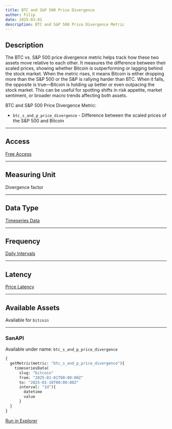 ```yaml
---
title: BTC and S&P 500 Price Divergence
author: Filip
date: 2025-03-01
description: BTC and S&P 500 Price Divergence Metric
---
```


## Description
The BTC vs. S&P 500 price divergence metric helps track how these two assets move 
relative to each other. It measures the difference between their scaled prices, 
showing whether Bitcoin is outperforming or lagging behind the stock market. When the 
metric rises, it means Bitcoin is either dropping more than the S&P 500 or the S&P is 
rallying harder than BTC. When it falls, the opposite is true—Bitcoin is holding up 
better or even outpacing the stock market. This can be useful for spotting shifts in 
risk appetite, market sentiment, or broader macro trends affecting both assets.


BTC and S&P 500 Price Divergence Metric:
* `btc_s_and_p_price_divergence` - Difference between the scaled prices of the S&P 500 and Bitcoin

---

## Access

[Free Access](/metrics/details/access#free-access)

---

## Measuring Unit

Divergence factor

---

## Data Type

[Timeseries Data](/metrics/details/data-type#timeseries-data)

---

## Frequency

[Daily Intervals](/metrics/details/frequency#daily-frequency)

---

## Latency

[Price Latency](/metrics/details/latency#price-latency)

---

## Available Assets

Available for `bitcoin`

---

### SanAPI

Available under name: `btc_s_and_p_price_divergence`


```graphql
{
  getMetric(metric: "btc_s_and_p_price_divergence"){
    timeseriesData(
      slug: "bitcoin"
      from: "2025-01-01T00:00:00Z"
      to: "2025-01-10T00:00:00Z"
      interval: "1d"){
        datetime
        value
      }
  }
}
```
[Run in Explorer](<https://api.santiment.net/graphiql?query=%7B%0A%20%20getMetric(metric%3A%20%22btc_s_and_p_price_divergence%22)%7B%0A%20%20%20%20timeseriesData(%0A%20%20%20%20%20%20slug%3A%20%22bitcoin%22%0A%20%20%20%20%20%20from%3A%20%222025-01-01T00%3A00%3A00Z%22%0A%20%20%20%20%20%20to%3A%20%222025-01-10T00%3A00%3A00Z%22%0A%20%20%20%20%20%20interval%3A%20%221d%22)%7B%0A%20%20%20%20%20%20%20%20datetime%0A%20%20%20%20%20%20%20%20value%0A%20%20%20%20%20%20%7D%0A%20%20%7D%0A%7D>)
